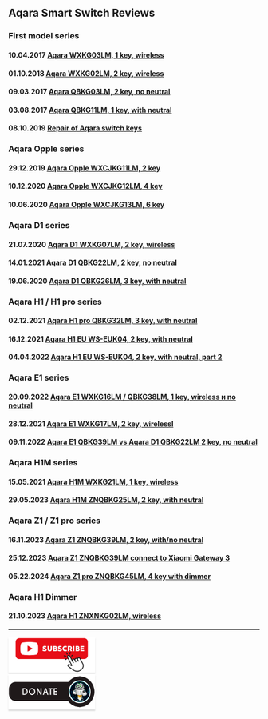 ## Aqara Smart Switch Reviews

### First model series    
#### 10.04.2017 [Aqara WXKG03LM, 1 key, wireless](https://youtu.be/dGS2GE25jWQ)
#### 01.10.2018 [Aqara WXKG02LM, 2 key, wireless](https://youtu.be/u5yQW--lZpc)
#### 09.03.2017 [Aqara QBKG03LM, 2 key, no neutral](https://youtu.be/ZrVVaJ7zE98)
#### 03.08.2017 [Aqara QBKG11LM, 1 key, with neutral](https://youtu.be/q9MD2JB-MD8)
#### 08.10.2019 [Repair of Aqara switch keys](https://youtu.be/wJD_EWppbJ4)

### Aqara Opple series    
#### 29.12.2019 [Aqara Opple WXCJKG11LM, 2 key](https://youtu.be/iPyq4zPePkE)
#### 10.12.2020 [Aqara Opple WXCJKG12LM, 4 key](https://youtu.be/ukanihuqegQ)
#### 10.06.2020 [Aqara Opple WXCJKG13LM, 6 key](https://youtu.be/W6z6sEs6S-0)

### Aqara D1 series    
#### 21.07.2020 [Aqara D1 WXKG07LM, 2 key, wireless](https://youtu.be/pozibaARjJA)
#### 14.01.2021 [Aqara D1 QBKG22LM, 2 key, no neutral](https://youtu.be/iXX6prtaopM)
#### 19.06.2020 [Aqara D1 QBKG26LM, 3 key, with neutral](https://youtu.be/2hxKwe-ydsw)

### Aqara H1 / H1 pro series    
#### 02.12.2021 [Aqara H1 pro QBKG32LM, 3 key, with neutral](https://youtu.be/jpoDhFqH2kk)
#### 16.12.2021 [Aqara H1 EU WS-EUK04, 2 key, with neutral](https://youtu.be/5YdQ9SSnS_s)
#### 04.04.2022 [Aqara H1 EU WS-EUK04, 2 key, with neutral, part 2](https://youtu.be/FclHZwS9L54)

### Aqara E1 series    
#### 20.09.2022 [Aqara E1 WXKG16LM / QBKG38LM, 1 key, wireless и no neutral](https://youtu.be/4eVS10m4nQc)
#### 28.12.2021 [Aqara E1 WXKG17LM, 2 key, wirelessl](https://youtu.be/RPzrceUSwvM)
#### 09.11.2022 [Aqara E1 QBKG39LM vs Aqara D1 QBKG22LM  2 key, no neutral](https://youtu.be/raCfN_Gn2MM)

### Aqara H1M series    
#### 15.05.2021 [Aqara H1M WXKG21LM, 1 key, wireless](https://youtu.be/lkplOpR7jJY)
#### 29.05.2023 [Aqara H1M ZNQBKG25LM, 2 key, with neutral](https://youtu.be/fZYo7PpAHrg)

### Aqara Z1 / Z1 pro series    
#### 16.11.2023 [Aqara Z1 ZNQBKG39LM, 2 key, with/no neutral](https://youtu.be/EE2J26ywDAQ)
#### 25.12.2023 [Aqara Z1 ZNQBKG39LM connect to Xiaomi Gateway 3](https://youtu.be/eD6MI4aHiNo)
#### 05.22.2024 [Aqara Z1 pro ZNQBKG45LM, 4 key with dimmer](https://youtu.be/C0XdbgY33es)

### Aqara H1 Dimmer 
#### 21.10.2023 [Aqara H1 ZNXNKG02LM, wireless](https://youtu.be/COXf9u72vdU)

____
<a href="https://www.youtube.com/channel/UCcq9onYHbs6go3kDpfBoqhg?sub_confirmation=1" target="_blank"><img src="https://raw.githubusercontent.com/kvazis/library/master/img/subscribe.png" alt="Subscribe" style="height: 71px !important;width: 174px !important;box-shadow: 0px 3px 2px 0px rgba(190, 190, 190, 0.5) !important;-webkit-box-shadow: 0px 3px 2px 0px rgba(190, 190, 190, 0.5) !important;" ></a>     
<a href="http://kvazis.link/donate" target="_blank"><img src="https://raw.githubusercontent.com/kvazis/library/master/img/donate.png" alt="Donate" style="height: 71px !important;width: 174px !important;box-shadow: 0px 3px 2px 0px rgba(190, 190, 190, 0.5) !important;-webkit-box-shadow: 0px 3px 2px 0px rgba(190, 190, 190, 0.5) !important;" ></a>
